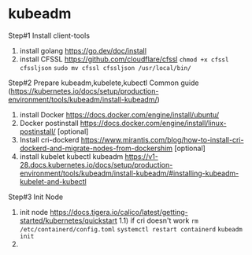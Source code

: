 # kubeadm

Step#1
Install client-tools

1) install golang https://go.dev/doc/install
2) install CFSSL https://github.com/cloudflare/cfssl
   `chmod +x cfssl cfssljson`
   `sudo mv cfssl cfssljson /usr/local/bin/`

Step#2
Prepare kubeadm,kubelete,kubectl 
Common guide (https://kubernetes.io/docs/setup/production-environment/tools/kubeadm/install-kubeadm/)
1) install Docker https://docs.docker.com/engine/install/ubuntu/
2) Docker postinstall https://docs.docker.com/engine/install/linux-postinstall/ [optional]
3) Install cri-dockerd https://www.mirantis.com/blog/how-to-install-cri-dockerd-and-migrate-nodes-from-dockershim [optional]
5) install kubelet kubectl kubeadm https://v1-28.docs.kubernetes.io/docs/setup/production-environment/tools/kubeadm/install-kubeadm/#installing-kubeadm-kubelet-and-kubectl

Step#3
Init Node
1) init node https://docs.tigera.io/calico/latest/getting-started/kubernetes/quickstart
  1.1) if cri doesn't work
     `rm /etc/containerd/config.toml`
     `systemctl restart containerd`
     `kubeadm init`
2)  
